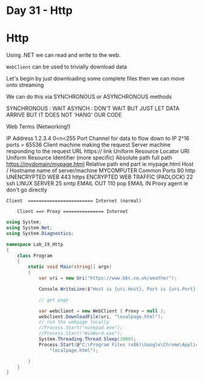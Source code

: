 # Day 31 - Http

# Http

Using .NET we can read and write to the web.

`WebClient` can be used to trivially download data

Let's begin by just downloading some complete files then we can move onto streaming

We can do this via SYNCHRONOUS or ASYNCHRONOUS methods

SYNCHRONOUS : WAIT
ASYNCH : DON'T WAIT BUT JUST LET DATA ARRIVE BUT IT DOES NOT 'HANG' OUR CODE

Web Terms (Networking!)

IP Address	1.2.3.4 0<n<255
Port	Channel for data to flow down to IP
2^16 ports = 65536
Client	machine making the request
Server	machine responding to the request
URL	https:// link Uniform Resource Locator
URI	Uniform Resource Identifier (more specific)
Absolute path	full path [https://mydomain/mypage.html](https://mydomain/mypage.html)
Relative path end part ie mypage.html
Host / Hostname name of server/machine MYCOMPUTER
Common Ports	80	http UNENCRYPTED WEB
443 https ENCRYPTED WEB TRAFFIC (PADLOCK)
22 ssh LINUX SERVER
25 smtp EMAIL OUT
110 pop EMAIL IN
Proxy	agent ie don't go directly

```
Client  ======================== Internet (normal)

	Client ==> Proxy =============== Internet
```

```csharp
using System;
using System.Net;
using System.Diagnostics;

namespace Lab_19_Http
{
    class Program
    {
        static void Main(string[] args)
        {
            var uri = new Uri("https://www.bbc.co.uk/weather");

            Console.WriteLine($"Host is {uri.Host}, Port is {uri.Port}, Path is {uri.AbsolutePath}");

            // get page

            var webclient = new WebClient { Proxy = null };
            webclient.DownloadFile(uri, "localpage.html");
            // run the webpage locally
            //Process.Start("notepad.exe");
            //Process.Start("WinWord.exe");
            System.Threading.Thread.Sleep(3000);
            Process.Start(@"C:\Program Files (x86)\Google\Chrome\Application\chrome.exe",
                "localpage.html");

        }
    }
}
```